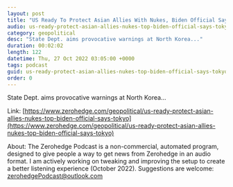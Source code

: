```yaml
---
layout: post
title: "US Ready To Protect Asian Allies With Nukes, Biden Official Says In Tokyo"
audio: us-ready-protect-asian-allies-nukes-top-biden-official-says-tokyo-0
category: geopolitical
desc: "State Dept. aims provocative warnings at North Korea..."
duration: 00:02:02
length: 122
datetime: Thu, 27 Oct 2022 03:05:00 +0000
tags: podcast
guid: us-ready-protect-asian-allies-nukes-top-biden-official-says-tokyo-0
order: 0
---
```

State Dept. aims provocative warnings at North Korea...

Link: [https://www.zerohedge.com/geopolitical/us-ready-protect-asian-allies-nukes-top-biden-official-says-tokyo](https://www.zerohedge.com/geopolitical/us-ready-protect-asian-allies-nukes-top-biden-official-says-tokyo)

About: The Zerohedge Podcast is a non-commercial, automated program, designed to give people a way to get news from Zerohedge in an audio format.  I am actively working on tweaking and improving the setup to create a better listening experience (October 2022).  Suggestions are welcome: [zerohedgePodcast@outlook.com](mailto:zerohedgePodcast@outlook.com)